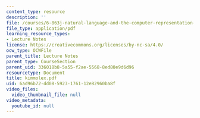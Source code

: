 ```yaml
---
content_type: resource
description: ''
file: /courses/6-863j-natural-language-and-the-computer-representation-of-knowledge-spring-2003/6ad96b72dd085923176112e82960ba8f_kimmolex.pdf
file_type: application/pdf
learning_resource_types:
- Lecture Notes
license: https://creativecommons.org/licenses/by-nc-sa/4.0/
ocw_type: OCWFile
parent_title: Lecture Notes
parent_type: CourseSection
parent_uid: 336018b8-5a55-f2ae-5568-8ed80e9d6d96
resourcetype: Document
title: kimmolex.pdf
uid: 6ad96b72-dd08-5923-1761-12e82960ba8f
video_files:
  video_thumbnail_file: null
video_metadata:
  youtube_id: null
---
```

